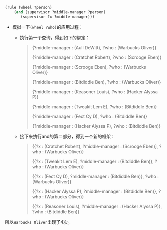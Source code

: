 ```scheme
(rule (wheel ?person)
	(and (supervisor ?middle-manager ?person)
       (supervisor ?x ?middle-manager)))
```

- 模拟一下`(wheel ?who)`的应用过程：

  - 执行第一个查询，得到如下的绑定：

    > {?middle-manager : (Aull DeWitt), ?who : (Warbucks Oliver)}
    >
    > {?middle-manager : (Cratchet Robert), ?who : (Scrooge Eben)}
    >
    > {?middle-manager : (Scrooge Eben), ?who : (Warbucks Oliver)}
    >
    > {?middle-manager : (Bitdiddle Ben), ?who : (Warbucks Oliver)}
    >
    > {?middle-manager : (Reasoner Louis), ?who : (Hacker Alyssa P)}
    >
    > {?middle-manager : (Tweakit Lem E), ?who : (Bitdiddle Ben)}
    >
    > {?middle-manager : (Fect Cy D), ?who : (Bitdiddle Ben)}
    >
    > {?middle-manager : (Hacker Alyssa P), ?who : (Bitdiddle Ben)}

  - 接下来执行and的第二部分，得到一个新的框架：

    > {{?x : (Cratchet Robert), ?middle-manager : (Scrooge Eben)], ?who : (Warbucks Oliver)}
    >
    > {{?x : (Tweakit Lem E), ?middle-manager : (Bitdiddle Ben)}, ?who : (Warbucks Oliver)}
    >
    > {{?x : (Fect Cy D), ?middle-manager : (Bitdiddle Ben)}, ?who : (Warbucks Oliver)}
    >
    > {{?x : (Hacker Alyssa P), ?middle-manager : (Bitdiddle Ben)}, ?who : (Warbucks Oliver)}
    >
    > {{?x : (Reasoner Louis), ?middle-manager : (Hacker Alyssa P)}, ?who : (Bitdiddle Ben)}

所以`Warbucks Oliver`出现了4次。
